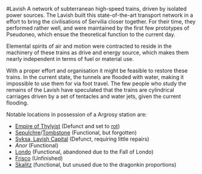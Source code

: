 ---
---

\#Lavish 
A network of subterranean high-speed trains, driven by isolated power sources. 
The Lavish built this state-of-the-art transport network in a effort to bring the civilisations of Servilia closer together. For their time, they performed rather well, and were maintained by the first few prototypes of Pseudoneo, which ensue the theoretical function to the current day. 

Elemental spirits of air and motion were contracted to reside in the machinery of these trains as drive and energy source, which makes them nearly independent in terms of fuel or material use. 

With a proper effort and organisation it might be feasible to restore these trains. 
In the current state, the tunnels are flooded with water, making it impossible to use them for via foot travel. The few people who study the remains of the Lavish have speculated that the trains are cylindrical carriages driven by a set of tentacles and water jets, given the current flooding. 

Notable locations in possession of a Argrosy station are: 

* [Empire of Thylyist](..\..\Realms\Utuw%20System\Schi\Servilia\Regions\Areas\Empire%20of%20Thylyist\Empire%20of%20Thylyist.md) (Defunct and set to [rot](..\..\History\Eras\The%20Second%20Era\Tunnels.md))
* [Sepulchre](..\..\Realms\Utuw%20System\Schi\Servilia\Regions\Ninth%20Forest\Sepulchre.md)/[Tombstone](..\..\Realms\Utuw%20System\Schi\Servilia\Regions\Ninth%20Forest\Lost%20City%20of%20the%20Ninth%20Forest.md) (Functional, but forgotten)
* [Syksa, Lavish Capital](..\..\Realms\Utuw%20System\Schi\Servilia\Regions\Long%20Savannah\Palga%20Basin\Syksa,%20Lavish%20Capital.md) (Defunct, requiring little repairs)
* *Anor* (Functional)
* [Londo](..\..\Realms\Utuw%20System\Schi\Servilia\Regions\Hollow%20Mountains\Ancient%20Exile\Londo.md) (Functional, abandoned due to the Fall of Londo)
* [Frisco](..\..\Realms\Utuw%20System\Schi\Servilia\Regions\Areas\Frisco%20Bay\Frisco.md) (Unfinished)
* [Skalitz](..\..\Realms\Utuw%20System\Schi\Servilia\Regions\Sea%20Major\Astral%20Ocean\Ka%C3%A1-Rav%20Isles\Skalitz.md) (functional, but unused due to the dragonkin proportions)
